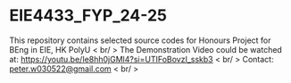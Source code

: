 # EIE4433_FYP_24-25
This repository contains selected source codes for Honours Project for BEng in EIE, HK PolyU < br/ >
The Demonstration Video could be watched at: https://youtu.be/Ie8hh0jGMl4?si=UTIFoBovzI_sskb3 < br/ >
Contact: peter.w030522@gmail.com < br/ >
